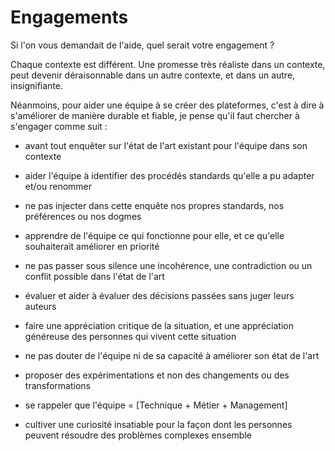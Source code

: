 
# Engagements
Si l'on vous demandait de l'aide, quel serait votre engagement ?

Chaque contexte est différent. Une promesse très réaliste dans un contexte, peut devenir déraisonnable dans un autre contexte, et dans un autre, insignifiante.

Néanmoins, pour aider une équipe à se créer des plateformes, c'est à dire à s'améliorer de manière durable et fiable, je pense qu'il faut chercher à s'engager comme suit :

- avant tout enquêter sur l'état de l'art existant pour l'équipe dans son contexte

- aider l'équipe à identifier des procédés standards qu'elle a pu adapter et/ou renommer

- ne pas injecter dans cette enquête nos propres standards, nos préférences ou nos dogmes

- apprendre de l'équipe ce qui fonctionne pour elle, et ce qu'elle souhaiterait améliorer en priorité

- ne pas passer sous silence une incohérence, une contradiction ou un conflit possible dans l'état de l'art

- évaluer et aider à évaluer des décisions passées sans juger leurs auteurs

- faire une appréciation critique de la situation, et une appréciation généreuse des personnes qui vivent cette situation

- ne pas douter de l'équipe ni de sa capacité à améliorer son état de l'art

- proposer des expérimentations et non des changements ou des transformations

- se rappeler que l'équipe = [Technique + Métier + Management]

- cultiver une curiosité insatiable pour la façon dont les personnes peuvent résoudre des problèmes complexes ensemble

